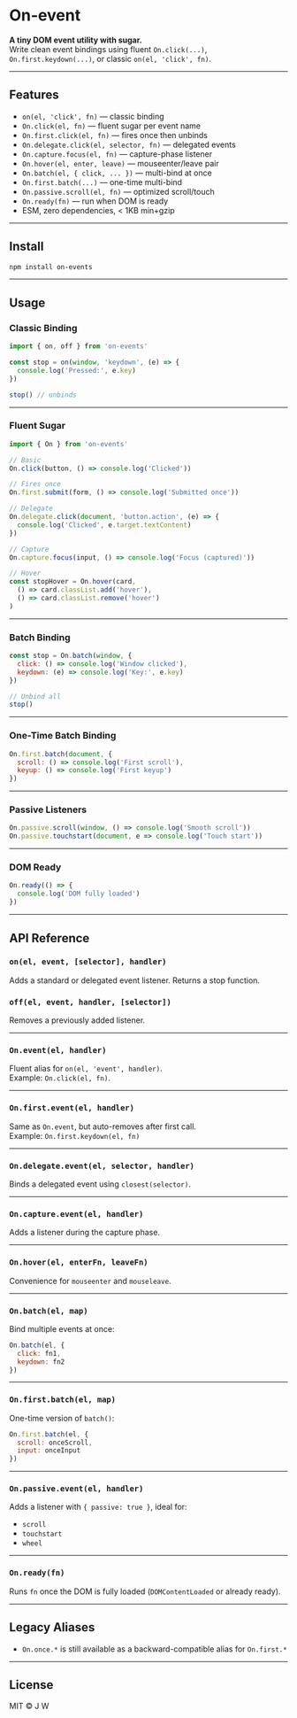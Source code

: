# On-event

**A tiny DOM event utility with sugar.**  
Write clean event bindings using fluent `On.click(...)`, `On.first.keydown(...)`, or classic `on(el, 'click', fn)`.

---

## Features

- `on(el, 'click', fn)` — classic binding
- `On.click(el, fn)` — fluent sugar per event name
- `On.first.click(el, fn)` — fires once then unbinds
- `On.delegate.click(el, selector, fn)` — delegated events
- `On.capture.focus(el, fn)` — capture-phase listener
- `On.hover(el, enter, leave)` — mouseenter/leave pair
- `On.batch(el, { click, ... })` — multi-bind at once
- `On.first.batch(...)` — one-time multi-bind
- `On.passive.scroll(el, fn)` — optimized scroll/touch
- `On.ready(fn)` — run when DOM is ready
- ESM, zero dependencies, < 1KB min+gzip

---

## Install

```bash
npm install on-events
```

---

## Usage

### Classic Binding

```js
import { on, off } from 'on-events'

const stop = on(window, 'keydown', (e) => {
  console.log('Pressed:', e.key)
})

stop() // unbinds
```

---

### Fluent Sugar

```js
import { On } from 'on-events'

// Basic
On.click(button, () => console.log('Clicked'))

// Fires once
On.first.submit(form, () => console.log('Submitted once'))

// Delegate
On.delegate.click(document, 'button.action', (e) => {
  console.log('Clicked', e.target.textContent)
})

// Capture
On.capture.focus(input, () => console.log('Focus (captured)'))

// Hover
const stopHover = On.hover(card,
  () => card.classList.add('hover'),
  () => card.classList.remove('hover')
)
```

---

### Batch Binding

```js
const stop = On.batch(window, {
  click: () => console.log('Window clicked'),
  keydown: (e) => console.log('Key:', e.key)
})

// Unbind all
stop()
```

---

### One-Time Batch Binding

```js
On.first.batch(document, {
  scroll: () => console.log('First scroll'),
  keyup: () => console.log('First keyup')
})
```

---

### Passive Listeners

```js
On.passive.scroll(window, () => console.log('Smooth scroll'))
On.passive.touchstart(document, e => console.log('Touch start'))
```

---

### DOM Ready

```js
On.ready(() => {
  console.log('DOM fully loaded')
})
```

---

## API Reference

### `on(el, event, [selector], handler)`

Adds a standard or delegated event listener. Returns a stop function.

### `off(el, event, handler, [selector])`

Removes a previously added listener.

---

### `On.event(el, handler)`

Fluent alias for `on(el, 'event', handler)`.  
Example: `On.click(el, fn)`.

---

### `On.first.event(el, handler)`

Same as `On.event`, but auto-removes after first call.  
Example: `On.first.keydown(el, fn)`

---

### `On.delegate.event(el, selector, handler)`

Binds a delegated event using `closest(selector)`.

---

### `On.capture.event(el, handler)`

Adds a listener during the capture phase.

---

### `On.hover(el, enterFn, leaveFn)`

Convenience for `mouseenter` and `mouseleave`.

---

### `On.batch(el, map)`

Bind multiple events at once:
```js
On.batch(el, {
  click: fn1,
  keydown: fn2
})
```

---

### `On.first.batch(el, map)`

One-time version of `batch()`:
```js
On.first.batch(el, {
  scroll: onceScroll,
  input: onceInput
})
```

---

### `On.passive.event(el, handler)`

Adds a listener with `{ passive: true }`, ideal for:
- `scroll`
- `touchstart`
- `wheel`

---

### `On.ready(fn)`

Runs `fn` once the DOM is fully loaded (`DOMContentLoaded` or already ready).

---

## Legacy Aliases

- `On.once.*` is still available as a backward-compatible alias for `On.first.*`

---

## License

MIT © J W
